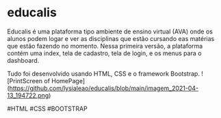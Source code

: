# educalis

Educalis é uma plataforma tipo ambiente de ensino virtual (AVA) onde os alunos podem logar e ver as disciplinas que estão cursando eas matérias que estão fazendo no momento.
Nessa primeira versão, a plataforma contém uma index, tela de cadastro, tela de login, e os menus para o dashboard.

Tudo foi desenvolvido usando HTML, CSS e o framework Bootstrap.
![PrintScreen of HomePage] (https://github.com/lysialeao/educalis/blob/main/imagem_2021-04-13_194722.png)

#HTML #CSS #BOOTSTRAP
